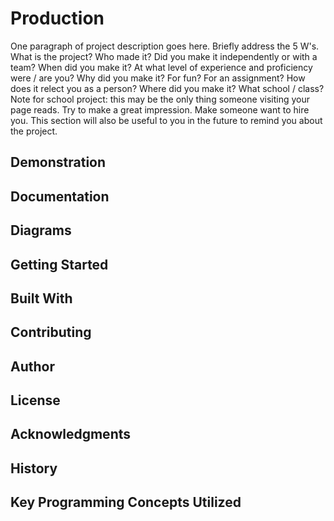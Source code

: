 # Production
One paragraph of project description goes here.
Briefly address the 5 W's.
What is the project?
Who made it? Did you make it independently or with a team?
When did you make it? At what level of experience and proficiency were / are you?
Why did you make it? For fun? For an assignment? How does it relect you as a person?
Where did you make it? What school / class?
Note for school project: this may be the only thing someone visiting your page reads. Try to make a great impression. Make someone want to hire you. This section will also be useful to you in the future to remind you about the project.
## Demonstration
## Documentation
## Diagrams
## Getting Started
## Built With
## Contributing
## Author
## License
## Acknowledgments
## History
## Key Programming Concepts Utilized

